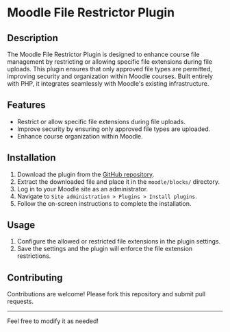# Moodle File Restrictor Plugin

## Description

The Moodle File Restrictor Plugin is designed to enhance course file management by restricting or allowing specific file extensions during file uploads. This plugin ensures that only approved file types are permitted, improving security and organization within Moodle courses. Built entirely with PHP, it integrates seamlessly with Moodle's existing infrastructure.

## Features

- Restrict or allow specific file extensions during file uploads.
- Improve security by ensuring only approved file types are uploaded.
- Enhance course organization within Moodle.

## Installation

1. Download the plugin from the [GitHub repository](https://github.com/JuaniV2002/moodle_file_restrictor_plugin).
2. Extract the downloaded file and place it in the `moodle/blocks/` directory.
3. Log in to your Moodle site as an administrator.
4. Navigate to `Site administration > Plugins > Install plugins`.
5. Follow the on-screen instructions to complete the installation.

## Usage

1. Configure the allowed or restricted file extensions in the plugin settings.
2. Save the settings and the plugin will enforce the file extension restrictions.

## Contributing

Contributions are welcome! Please fork this repository and submit pull requests.

---

Feel free to modify it as needed!
